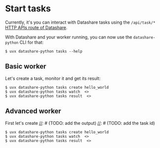 # Start tasks

Currently, it's you can interact with Datashare tasks using the `/api/task/*` 
[HTTP APIs route of Datashare](https://icij.gitbook.io/datashare/developers/backend/api).

With Datashare and your worker running, you can now use the `datashare-python` CLI for that:

[//]: # (TODO: add the output)
<!-- termynal -->
```console
$ uvx datashare-python tasks --help
```

## Basic worker

Let's create a task, monitor it and get its result:

[//]: # (TODO: add the output)
[//]: # (TODO: add the task id)
<!-- termynal -->
```console
$ uvx datashare-python tasks create hello_world
$ uvx datashare-python tasks watch  <>
$ uvx datashare-python tasks result  <>
```

## Advanced worker

First let's create
[//]: # (TODO: add the output)
[//]: # (TODO: add the task id)
<!-- termynal -->
```console
$ uvx datashare-python tasks create hello_world
$ uvx datashare-python tasks watch  <>
$ uvx datashare-python tasks result  <>
```
